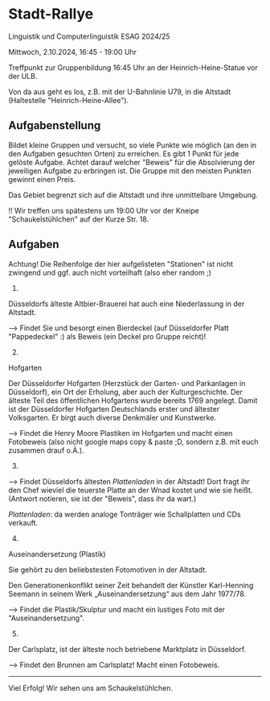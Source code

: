 # Stadt-Rallye
Linguistik und Computerlinguistik ESAG 2024/25


Mittwoch, 2.10.2024, 16:45 - 19:00 Uhr 

Treffpunkt zur Gruppenbildung 16:45 Uhr an der Heinrich-Heine-Statue vor der ULB.

Von da aus geht es los, z.B. mit der U-Bahnlinie U79, in die Altstadt (Haltestelle "Heinrich-Heine-Allee").


## Aufgabenstellung

Bildet kleine Gruppen und versucht, so viele Punkte wie möglich (an den in den Aufgaben gesuchten Orten) zu erreichen. Es gibt 1 Punkt für jede gelöste Aufgabe. Achtet darauf welcher "Beweis" für die Absolvierung der jeweiligen Aufgabe zu erbringen ist. Die Gruppe mit den meisten Punkten gewinnt einen Preis. 

Das Gebiet begrenzt sich auf die Altstadt und ihre unmittelbare Umgebung.

!! Wir treffen uns spätestens um 19:00 Uhr vor der Kneipe "Schaukelstühlchen" auf der Kurze Str. 18.



## Aufgaben 

Achtung! Die Reihenfolge der hier aufgelisteten "Stationen" ist nicht zwingend und ggf. auch nicht vorteilhaft (also eher random ;)


1) 

Düsseldorfs älteste Altbier-Brauerei hat auch eine Niederlassung in der Altstadt.

--> Findet Sie und besorgt einen Bierdeckel (auf Düsseldorfer Platt "Pappedeckel" :) als Beweis (ein Deckel pro Gruppe reicht)! 



2)

Hofgarten

Der Düsseldorfer Hofgarten (Herzstück der Garten- und Parkanlagen in Düsseldorf), ein Ort der Erholung, aber auch der Kulturgeschichte. Der älteste Teil des öffentlichen Hofgartens wurde bereits 1769 angelegt. Damit ist der Düsseldorfer Hofgarten Deutschlands erster und ältester Volksgarten. Er birgt auch diverse Denkmäler und Kunstwerke.

--> Findet die Henry Moore Plastiken im Hofgarten und macht einen Fotobeweis (also nicht google maps copy & paste ;D, sondern z.B. mit euch zusammen drauf o.Ä.).



3)

--> Findet Düsseldorfs ältesten *Plattenladen* in der Altstadt! Dort fragt ihr den Chef wieviel die teuerste Platte an der Wnad kostet und wie sie heißt. (Antwort notieren, sie ist der "Beweis", dass ihr da wart.)

*Plattenladen*: da werden analoge Tonträger wie Schallplatten und CDs verkauft.



4)

Auseinandersetzung (Plastik)

Sie gehört zu den beliebstesten Fotomotiven in der Altstadt.

Den Generationenkonflikt seiner Zeit behandelt der Künstler Karl-Henning Seemann in seinem Werk „Auseinandersetzung“ aus dem Jahr 1977/78. 

--> Findet die Plastik/Skulptur und macht ein lustiges Foto mit der "Auseinandersetzung".



5)

Der Carlsplatz, ist der älteste noch betriebene Marktplatz in Düsseldorf.

--> Findet den Brunnen am Carlsplatz! Macht einen Fotobeweis.


--------------------


Viel Erfolg! Wir sehen uns am Schaukelstühlchen.


